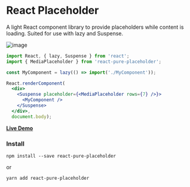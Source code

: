# React Placeholder

A light React component library to provide placeholders while content is loading. Suited for use
with lazy and Suspense.  

![image](https://cloud.githubusercontent.com/assets/691940/24140211/78406120-0e1f-11e7-9738-af2b2434c50e.png)

```jsx
import React, { lazy, Suspense } from 'react';
import { MediaPlaceholder } from 'react-pure-placeholder';

const MyComponent = lazy(() => import('./MyComponent'));

React.renderComponent(
  <div>
    <Suspense placeholder={<MediaPlaceholder rows={7} />}>
      <MyComponent />
    </Suspense>
  </div>,
  document.body);
```

[**Live Demo**](http://buildo.github.io/react-placeholder/#!/ReactPlaceholder)

### Install
```
npm install --save react-pure-placeholder
```

or

```
yarn add react-pure-placeholder
```
